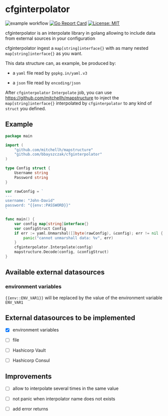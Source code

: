 # cfginterpolator

![example workflow](https://github.com/bbayszczak/cfginterpolator/actions/workflows/go.yml/badge.svg)
[![Go Report Card](https://goreportcard.com/badge/github.com/bbayszczak/cfginterpolator)](https://goreportcard.com/report/github.com/bbayszczak/cfginterpolator)
[![License: MIT](https://img.shields.io/badge/License-MIT-yellow.svg)](https://opensource.org/licenses/MIT)

cfginterpolator is an interpolate library in golang allowing to include data from external sources in your configuration

cfginterpolator ingest a `map[string]interface{}` with as many nested `map[string]interface{}` as you want.

This data structure can, as example, be produced by:

- a `yaml` file read by `gopkg.in/yaml.v3`

- a `json` file read by `encoding/json`

After `cfginterpolator` `Interpolate` job, you can use https://github.com/mitchellh/mapstructure to inject the `map[string]interface{}` interpolated by `cfginterpolator` to any kind of `struct` you defined.

## Example

```go
package main

import (
    "github.com/mitchellh/mapstructure"
    "github.com/bbayszczak/cfginterpolator"
)

type Config struct {
    Username string
    Password string
}

var rawConfig = `
---
username: "John-David"
password: "{{env::PASSWORD}}"
`

func main() {
    var config map[string]interface{}
    var configStruct Config
    if err := yaml.Unmarshal([]byte(rawConfig), &config); err != nil {
		panic("cannot unmarshall data: %v", err)
	}
    cfginterpolator.Interpolate(config)
    mapstructure.Decode(config, &configStruct)
}
```

## Available external datasources

### environment variables

`{{env::ENV_VAR1}}` will be replaced by the value of the environment variable `ENV_VAR1`

## External datasources to be implemented

- [x] environment variables

- [ ] file

- [ ] Hashicorp Vault

- [ ] Hashicorp Consul

## Improvements

- [ ] allow to interpolate several times in the same value

- [ ] not panic when interpolator name does not exists

- [ ] add error returns
